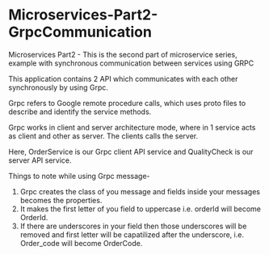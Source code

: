# Microservices-Part2-GrpcCommunication
Microservices Part2 - This is the second part of microservice series, example with synchronous communication between services using GRPC

This application contains 2 API which communicates with each other synchronously by using Grpc.

Grpc refers to Google remote procedure calls, which uses proto files to describe and identify the service methods.

Grpc works in client and server architecture mode, where in 1 service acts as client and other as server. The clients calls the server.

Here, OrderService is our Grpc client API service and QualityCheck is our server API service.

Things to note while using Grpc message-
1) Grpc creates the class of you message and fields inside your messages becomes the properties.
2) It makes the first letter of you field to uppercase i.e. orderId will become OrderId.
3) If there are underscores in your field then those underscores will be removed and first letter will be capatilized after the underscore,
i.e. Order_code will become OrderCode.
